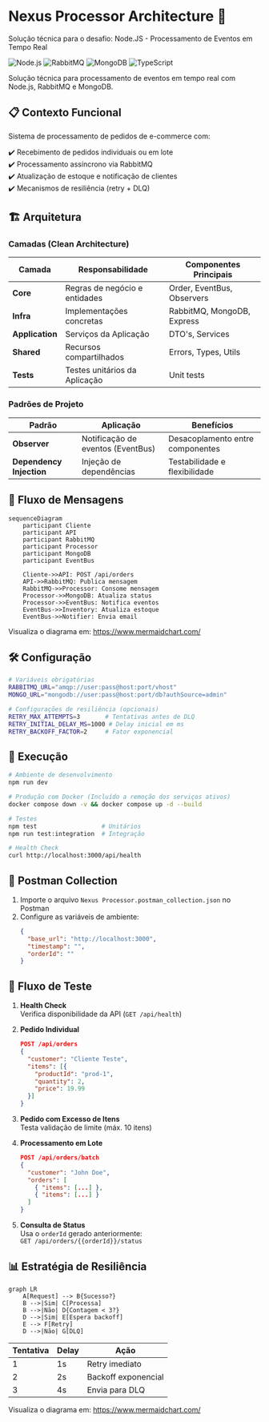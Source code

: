 # Nexus Processor Architecture 🚀

Solução técnica para o desafio: Node.JS - Processamento de Eventos em Tempo Real

![Node.js](https://img.shields.io/badge/Node.js-18.x-green)
![RabbitMQ](https://img.shields.io/badge/RabbitMQ-3.12-orange)
![MongoDB](https://img.shields.io/badge/MongoDB-6.0-green)
![TypeScript](https://img.shields.io/badge/TypeScript-5.x-blue)

Solução técnica para processamento de eventos em tempo real com Node.js, RabbitMQ e MongoDB.

## 📋 Contexto Funcional

Sistema de processamento de pedidos de e-commerce com:

✔️ Recebimento de pedidos individuais ou em lote  
✔️ Processamento assíncrono via RabbitMQ  
✔️ Atualização de estoque e notificação de clientes  
✔️ Mecanismos de resiliência (retry + DLQ)

## 🏗️ Arquitetura

### Camadas (Clean Architecture)

| Camada          | Responsabilidade              | Componentes Principais     |
| --------------- | ----------------------------- | -------------------------- |
| **Core**        | Regras de negócio e entidades | Order, EventBus, Observers |
| **Infra**       | Implementações concretas      | RabbitMQ, MongoDB, Express |
| **Application** | Serviços da Aplicação         | DTO's, Services            |
| **Shared**      | Recursos compartilhados       | Errors, Types, Utils       |
| **Tests**       | Testes unitários da Aplicação | Unit tests                 |

### Padrões de Projeto

| Padrão                   | Aplicação                         | Benefícios                       |
| ------------------------ | --------------------------------- | -------------------------------- |
| **Observer**             | Notificação de eventos (EventBus) | Desacoplamento entre componentes |
| **Dependency Injection** | Injeção de dependências           | Testabilidade e flexibilidade    |

## 🔄 Fluxo de Mensagens

```mermaid
sequenceDiagram
    participant Cliente
    participant API
    participant RabbitMQ
    participant Processor
    participant MongoDB
    participant EventBus

    Cliente->>API: POST /api/orders
    API->>RabbitMQ: Publica mensagem
    RabbitMQ->>Processor: Consome mensagem
    Processor->>MongoDB: Atualiza status
    Processor->>EventBus: Notifica eventos
    EventBus->>Inventory: Atualiza estoque
    EventBus->>Notifier: Envia email
```

Visualiza o diagrama em: https://www.mermaidchart.com/

## 🛠️ Configuração

```bash
# Variáveis obrigatórias
RABBITMQ_URL="amqp://user:pass@host:port/vhost"
MONGO_URL="mongodb://user:pass@host:port/db?authSource=admin"

# Configurações de resiliência (opcionais)
RETRY_MAX_ATTEMPTS=3       # Tentativas antes de DLQ
RETRY_INITIAL_DELAY_MS=1000 # Delay inicial em ms
RETRY_BACKOFF_FACTOR=2     # Fator exponencial
```

## 🚀 Execução

```bash
# Ambiente de desenvolvimento
npm run dev

# Produção com Docker (Incluído a remoção dos serviços ativos)
docker compose down -v && docker compose up -d --build

# Testes
npm test                  # Unitários
npm run test:integration  # Integração

# Health Check
curl http://localhost:3000/api/health
```

## 🔗 Postman Collection

1. Importe o arquivo `Nexus Processor.postman_collection.json` no Postman
2. Configure as variáveis de ambiente:
   ```json
   {
     "base_url": "http://localhost:3000",
     "timestamp": "",
     "orderId": ""
   }
   ```

## 🔄 Fluxo de Teste

1. **Health Check**  
   Verifica disponibilidade da API (`GET /api/health`)

2. **Pedido Individual**

   ```json
   POST /api/orders
   {
     "customer": "Cliente Teste",
     "items": [{
       "productId": "prod-1",
       "quantity": 2,
       "price": 19.99
     }]
   }
   ```

3. **Pedido com Excesso de Itens**  
   Testa validação de limite (máx. 10 itens)

4. **Processamento em Lote**

   ```json
   POST /api/orders/batch
   {
     "customer": "John Doe",
     "orders": [
       { "items": [...] },
       { "items": [...] }
     ]
   }
   ```

5. **Consulta de Status**  
   Usa o `orderId` gerado anteriormente:  
   `GET /api/orders/{{orderId}}/status`

## 📊 Estratégia de Resiliência

```mermaid
graph LR
    A[Request] --> B{Sucesso?}
    B -->|Sim| C[Processa]
    B -->|Não| D{Contagem < 3?}
    D -->|Sim| E[Espera backoff]
    E --> F[Retry]
    D -->|Não| G[DLQ]
```

| Tentativa | Delay | Ação                |
| --------- | ----- | ------------------- |
| 1         | 1s    | Retry imediato      |
| 2         | 2s    | Backoff exponencial |
| 3         | 4s    | Envia para DLQ      |

Visualiza o diagrama em: https://www.mermaidchart.com/
